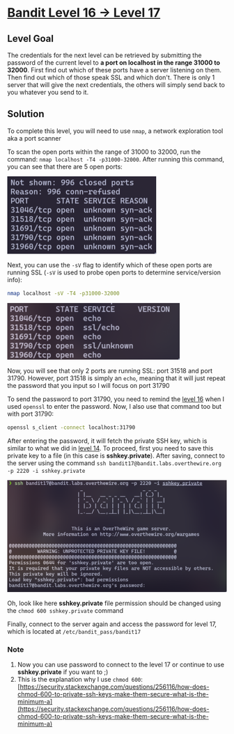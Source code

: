 # [Bandit Level 16 → Level 17](https://overthewire.org/wargames/bandit/bandit17.html)
## Level Goal

The credentials for the next level can be retrieved by submitting the password of the current level to **a port on localhost in the range 31000 to 32000**. First find out which of these ports have a server listening on them. Then find out which of those speak SSL and which don't. There is only 1 server that will give the next credentials, the others will simply send back to you whatever you send to it.

## Solution

To complete this level, you will need to use `nmap`, a network exploration tool aka a port scanner

To scan the open ports within the range of 31000 to 32000, run the command: `nmap localhost -T4 -p31000-32000`. After running this command, you can see that there are 5 open ports:

![ports](assets/level-17/scan.png)

Next, you can use the `-sV` flag to identify which of these open ports are running SSL (`-sV` is used to probe open ports to determine service/version info):

```sh
nmap localhost -sV -T4 -p31000-32000
```

![ssl](assets/level-17/ssl.png)

Now, you will see that only 2 ports are running SSL: port 31518 and port 31790. However, port 31518 is simply an `echo`, meaning that it will just repeat the password that you input so I will focus on port 31790

To send the password to port 31790, you need to remind the [level 16](https://github.com/T3l3sc0p3/ctf-writeups/blob/master/OverTheWire/Bandit/level-16.md) when I used `openssl` to enter the password. Now, I also use that command too but with port 31790:

```sh
openssl s_client -connect localhost:31790
```

After entering the password, it will fetch the private SSH key, which is similar to what we did in [level 14](https://github.com/T3l3sc0p3/ctf-writeups/blob/master/OverTheWire/Bandit/level-14.md). To proceed, first you need to save this private key to a file (in this case is **sshkey.private**). After saving, connect to the server using the command `ssh bandit17@bandit.labs.overthewire.org -p 2220 -i sshkey.private`

![chmod](assets/level-17/chmod.png)

Oh, look like here **sshkey.private** file permission should be changed using the `chmod 600 sshkey.private` command

Finally, connect to the server again and access the password for level 17, which is located at `/etc/bandit_pass/bandit17`

### Note

1. Now you can use password to connect to the level 17 or continue to use **sshkey.private** if you want to ;)
2. This is the explanation why I use `chmod 600`: [https://security.stackexchange.com/questions/256116/how-does-chmod-600-to-private-ssh-keys-make-them-secure-what-is-the-minimum-a](https://security.stackexchange.com/questions/256116/how-does-chmod-600-to-private-ssh-keys-make-them-secure-what-is-the-minimum-a)
